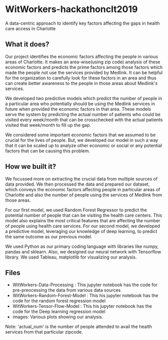 # WitWorkers-hackathonclt2019

A data-centric approach to identify key factors affecting the gaps in health care access in Charlotte

## What it does?

Our project identifies the economic factors affecting the people in various areas of Charlotte. It makes an area-wise(using zip code) analysis of these economic factors and predicts the prime factors among those factors which made the people not use the services provided by Medlink. It can be helpful for the organization to carefully look for these factors in an area and thus can create better awareness to the people in those areas about Medlink's services.

We developed two predictive models which predict the number of people in a particular area who potentially should be using the Medlink services in future when provided the economic factors in that area. These models serve the system by predicting the actual number of patients who could be visited every week/month that can be crosschecked with the actual patients visited that week/month to fill up the gap.

We considered some important economic factors that we assumed to be crucial for the lives of people. But, we developed our model in such a way that it can be scaled up to analyze other economic or social or any potential factors that can be causing this problem. 

## How we built it?

We focussed more on extracting the crucial data from multiple sources of data provided. We then processed the data and prepared our dataset, which conveys the economic factors affecting people in particular areas of Charlotte and also the number of people using the services of Medlink from those areas.

For our first model, we used Random Forest Regressor to predict the potential number of people that can be visiting the health care centers. This model also explains the most critical features that are affecting the number of people using health care services. For our second model, we developed a predictive model, leveraging our knowledge of deep learning, to predict the same outcome as our previous model.

We used Python as our primary coding language with libraries like numpy, pandas and sklearn. Also, we designed our neural network with Tensorflow library. We used Tableau, matplotlib for visualizing our analysis.

## Files
- WitWorkers-Data-Processing : This jupyter notebook has the code for pre-preocessing the data from various data sources
- WitWorkers-Random-Forest-Model : This his jupyter notebook has the code for the random forest regression model
- WitWorkers-Tensor-Flow-Model : This his jupyter notebook has the code for the Deep learning regression model
- images: Various plots showing our analysis. 


Note: 'actual_num' is the number of people attended to avail the health services from that particular zipcode.
